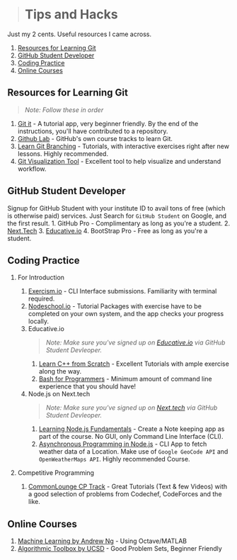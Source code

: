 ># Tips and Hacks
Just my 2 cents. Useful resources I came across. 


1. [Resources for Learning Git](#resources-for-learning-git)
2. [GitHub Student Developer](#github-student-developer)
3. [Coding Practice](#coding-practice)
4. [Online Courses](#online-courses)

## Resources for Learning Git
  >*Note: Follow these in order* 
   1. [Git it](https://github.com/jlord/git-it-electron/releases) - A tutorial app, very beginner friendly. By the end of the instructions, you'll have contributed to a repository. 
   2. [Github Lab](https://lab.github.com/) - GitHub's own course tracks to learn Git. 
   3. [Learn Git Branching](https://learngitbranching.js.org/) - Tutorials, with interactive exercises right after new lessons. Highly recommended.
   4. [Git Visualization Tool](http://git-school.github.io/visualizing-git/) - Excellent tool to help visualize and understand workflow.
## GitHub Student Developer
   Signup for GitHub Student with your institute ID to avail tons of free (which is otherwise paid) services. Just Search for `GitHub Student` on Google, and the first result. 
    1. GitHub Pro - Complimentary as long as you're a student.
    2. [Next.Tech](https://next.tech/)
    3. [Educative.io](https://educative.io/)
    4. BootStrap Pro - Free as long as you're a student.

## Coding Practice
   1. For Introduction
      1. [Exercism.io](https://exercism.io/) - CLI Interface submissions. Familiarity with terminal required.
      2. [Nodeschool.io](https://nodeschool.io/) - Tutorial Packages with exercise have to be completed on your own system, and the app checks your progress locally.
      3. Educative.io 
         >*Note: Make sure you've signed up on [Educative.io](https://educative.io/) via GitHub Student Devleoper.*
         1. [Learn C++ from Scratch](https://www.educative.io/courses/learn-cpp-from-scratch) - Excellent Tutorials with ample exercise along the way.
         2. [Bash for Programmers](https://www.educative.io/courses/bash-for-programmers) - Minimum amount of command line experience that you should have! 
      4. Node.js on Next.tech
         >*Note: Make sure you've signed up on [Next.tech](https://next.tech/) via GitHub Student Devleoper.*
         1. [Learning Node.js Fundamentals](https://next.tech/catalog/learning-node-js-fundamentals) - Create a Note keeping app as part of the course. No GUI, only Command Line Interface (CLI).   
         2. [Asynchronous Programming in Node.js](https://next.tech/catalog/asynchronous-programming-in-node-js) - CLI App to fetch weather data of a Location. Make use of `Google GeoCode API` and `OpenWeatherMaps API`. Highly recommended Course. 
   
   2. Competitive Programming
      1. [CommonLounge CP Track](https://www.commonlounge.com/discussion/5d2822257dfa49328d85fd27cf114441) - Great Tutorials (Text & few Videos) with a good selection of problems from Codechef, CodeForces and the like. 

## Online Courses
   1. [Machine Learning by Andrew Ng](https://www.coursera.org/learn/machine-learning/) - Using Octave/MATLAB
   2. [Algorithmic Toolbox by UCSD](https://www.coursera.org/learn/algorithmic-toolbox) - Good Problem Sets, Beginner Friendly
